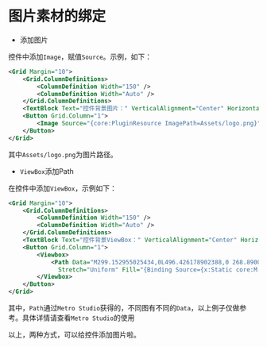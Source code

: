 # 图片素材的绑定

- 添加图片

控件中添加`Image`，赋值`Source`。示例，如下：

```xml
<Grid Margin="10">
    <Grid.ColumnDefinitions>
        <ColumnDefinition Width="150" />
        <ColumnDefinition Width="Auto" />
    </Grid.ColumnDefinitions>
    <TextBlock Text="控件背景图片：" VerticalAlignment="Center" HorizontalAlignment="Right" />
    <Button Grid.Column="1">
        <Image Source="{core:PluginResource ImagePath=Assets/logo.png}" />
    </Button>
</Grid>
```

其中`Assets/logo.png`为图片路径。

- `ViewBox`添加Path

在控件中添加`ViewBox`，示例如下：

```xml
<Grid Margin="10">
    <Grid.ColumnDefinitions>
        <ColumnDefinition Width="150" />
        <ColumnDefinition Width="Auto" />
    </Grid.ColumnDefinitions>
    <TextBlock Text="控件背景ViewBox：" VerticalAlignment="Center" HorizontalAlignment="Right" />
    <Button Grid.Column="1">
        <Viewbox>
            <Path Data="M299.152955025434,0L496.426178902388,0 268.890046089888,280.247772216797 198.190201729536,367.407897949219 199.87503144145,369.495361328125 271.502137154341,457.706451416016 498.999970406294,738 301.717621773481,738 101.234124153852,491.008697509766 99.5304498374462,488.936553955078 98.6409082114697,490.003173828125 0,368.488952636719 98.6409082114697,246.945526123047z"
              Stretch="Uniform" Fill="{Binding Source={x:Static core:M.ThemeManager},Path=AccentBrush}" Width="26" Height="26" />
        </Viewbox>
    </Button>
</Grid>
```

其中，`Path`通过`Metro Studio`获得的，不同图有不同的`Data`，以上例子仅做参考。具体详情请查看`Metro Studio`的使用

以上，两种方式，可以给控件添加图片啦。